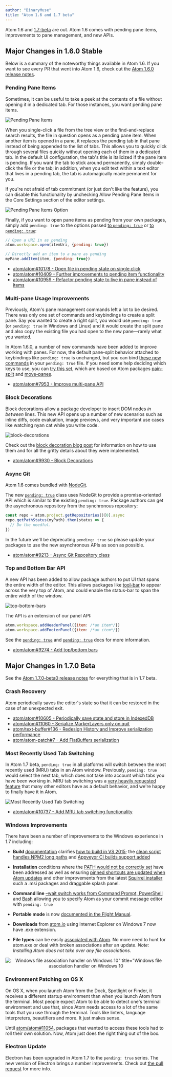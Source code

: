 ```yaml
---
author: "BinaryMuse"
title: "Atom 1.6 and 1.7 beta"
---
```


Atom 1.6 and [1.7-beta](https://atom.io/beta) are out. Atom 1.6 comes with pending pane items, improvements to pane management, and new APIs.

<!--more-->

## Major Changes in 1.6.0 Stable

Below is a summary of the noteworthy things available in Atom 1.6. If you want to see every PR that went into Atom 1.6, check out the [Atom 1.6.0 release notes](https://github.com/atom/atom/releases/tag/v1.6.0).

### Pending Pane Items

Sometimes, it can be useful to take a peek at the contents of a file without opening it in a dedicated tab. For those instances, you want pending pane items.

![Pending Pane Items](/assets/images/blog.atom.io/img/posts/pending-tabs-demo.gif)

When you single-click a file from the tree view or the find-and-replace search results, the file in question opens as a pending pane item. When another item is opened in a pane, it replaces the pending tab in that pane instead of being appended to the list of tabs. This allows you to quickly click through several files quickly without opening each of them in a dedicated tab. In the default UI configuration, the tab's title is italicized if the pane item is pending. If you want the tab to stick around permanently, simply double-click the file or the tab; in addition, when you edit text within a text editor that lives in a pending tab, the tab is automagically made permanent for you.

If you're not afraid of tab commitment (or just don't like the feature), you can disable this functionality by unchecking Allow Pending Pane Items in the Core Settings section of the editor settings.

![Pending Pane Items Option](/assets/images/blog.atom.io/img/posts/disable-pending-tabs.png)

Finally, if you want to open pane items as pending from your own packages, simply add `pending: true` to the options passed [to `pending: true`](https://atom.io/docs/api/latest/Workspace#instance-open) or [to `pending: true`](https://atom.io/docs/api/latest/Pane#instance-addItem):

```js
// Open a URI in as pending
atom.workspace.open(itemUri, {pending: true})

// Directly add an item to a pane as pending
myPane.addItem(item, {pending: true})
```

- [atom/atom#10178 - Open file in pending state on single click](https://github.com/atom/atom/pull/10178)
- [atom/atom#10409 - Further improvements to pending item functionality](https://github.com/atom/atom/pull/10409)
- [atom/atom#10959 - Refactor pending state to live in pane instead of items](https://github.com/atom/atom/pull/10959)

### Multi-pane Usage Improvements

Previously, Atom's pane management commands left a lot to be desired. There was only one set of commands and keybindings to create a split pane. Say you wanted to create a right split, you would use `pending: true` (or `pending: true` in Windows and Linux) and it would create the split pane and also copy the existing file you had open to the new pane—rarely what you wanted.

In Atom 1.6.0, a number of new commands have been added to improve working with panes. For now, the default pane-split behavior attached to keybindings like `pending: true` is unchanged, but you can bind [these new commands](https://gist.github.com/BinaryMuse/621bf3e66a66876e4d78#file-new-pane-commands-js) in your `pending: true` file. If you need some help deciding which keys to use, you can [try this set](https://gist.github.com/BinaryMuse/621bf3e66a66876e4d78#file-sample-keybinds-cson), which are based on Atom packages [pain-split](https://atom.io/packages/pain-split) and [move-panes](https://atom.io/packages/move-panes).

- [atom/atom#7953 - Improve multi-pane API](https://github.com/atom/atom/pull/7953)

### Block Decorations

Block decorations allow a package developer to insert DOM nodes _in between_ lines. This new API opens up a number of new scenarios such as inline diffs, code evaluation, image previews, and very important use cases like watching nyan cat while you write code.

![block-decorations](https://cloud.githubusercontent.com/assets/69169/13514318/c6d9ae4a-e15c-11e5-9e58-e61a2feaa731.gif)

Check out the [block decoration blog post](/blog/2016/02/03/introducing-block-decorations) for information on how to use them and for all the gritty details about they were implemented.

- [atom/atom#9930 - Block Decorations](https://github.com/atom/atom/pull/9930)

### Async Git

Atom 1.6 comes bundled with [NodeGit](https://github.com/nodegit/nodegit).

The new [`pending: true`](https://github.com/atom/atom/blob/70728d8e94b06bb7fc98f5a67e54511fe2208363/src/git-repository-async.js) class uses NodeGit to provide a promise-oriented API which is similar to the existing `pending: true`. Package authors can get the asynchronous repository from the synchronous repository:

```js
const repo = atom.project.getRepositories()[0].async
repo.getPathStatus(myPath).then(status => {
  // Do the needful.
})
```

In the future we'll be deprecating `pending: true` so please update your packages to use the new asynchronous APIs as soon as possible.

- [atom/atom#9213 - Async Git Repository class](https://github.com/atom/atom/pull/9213)

### Top and Bottom Bar API

A new API has been added to allow package authors to put UI that spans the entire width of the editor. This allows packages like [tool-bar](https://atom.io/packages/tool-bar) to appear across the very top of Atom, and could enable the status-bar to span the entire width of the window.

![top-bottom-bars](https://cloud.githubusercontent.com/assets/378023/10709883/5ce52e1e-7a79-11e5-8467-d69f6fd93144.png)

The API is an extension of our panel API:

```js
atom.workspace.addHeaderPanel({item: /*an item*/})
atom.workspace.addFooterPanel({item: /*an item*/})
```

See the [`pending: true`](https://atom.io/docs/api/latest/Workspace#instance-addHeaderPanel) and [`pending: true`](https://atom.io/docs/api/latest/Workspace#instance-addFooterPanel) docs for more information.

- [atom/atom#9274 - Add top/bottom bars](https://github.com/atom/atom/pull/9274)

## Major Changes in 1.7.0 Beta

See the [Atom 1.7.0-beta0 release notes](https://github.com/atom/atom/releases/tag/v1.7.0-beta0) for everything that is in 1.7 beta.

### Crash Recovery

Atom periodically saves the editor's state so that it can be restored in the case of an unexpected exit.

- [atom/atom#10605 - Periodically save state and store in IndexedDB](https://github.com/atom/atom/pull/10605)
- [atom/atom#11060 - Serialize MarkerLayers only on quit](https://github.com/atom/atom/pull/11060)
- [atom/text-buffer#136 - Redesign History and Improve serialization performance](https://github.com/atom/text-buffer/pull/136)
- [atom/atom-patch#7 - Add FlatBuffers serialization](https://github.com/atom/atom-patch/pull/7)

### Most Recently Used Tab Switching

In Atom 1.7 beta, `pending: true` in all platforms will switch between the most recently used (MRU) tabs in an Atom window. Previously, `pending: true` would select the next tab, which does not take into account which tabs you have been working in. MRU tab switching was a [very heavily requested feature](https://github.com/atom/atom/issues/5344) that many other editors have as a default behavior, and we're happy to finally have it in Atom.

![Most Recently Used Tab Switching](/assets/images/blog.atom.io/img/posts/mru-tab-switching.gif)

- [atom/atom#10737 - Add MRU tab switching functionality](https://github.com/atom/atom/pull/10737)

### Windows Improvements

There have been a number of improvements to the Windows experience in 1.7 including:

- **Build** [documentation](https://github.com/atom/atom/blob/master/docs/build-instructions/windows.md) clarifies [how to build in VS 2015](https://github.com/atom/atom/pull/10747); the [clean script handles NPM2 long paths](https://github.com/atom/atom/pull/10874) and [Appveyor CI builds support added](https://github.com/atom/atom/pull/9477/commits/19334be18825781967161279786cc3807598ae93)

- **Installation** conditions where the [PATH would not be correctly set](https://github.com/atom/atom/pull/10326) have been addressed as well as ensuring [pinned shortcuts are updated when Atom updates](https://github.com/atom/atom/pull/10858) and other improvements from the latest [Squirrel installer](https://github.com/Squirrel/Squirrel.Windows) such a .msi packages and draggable splash panel.
- **Command line** [–wait switch works from Command Prompt, PowerShell](https://github.com/atom/atom/pull/11053) and [Bash](https://github.com/atom/atom/pull/11103) allowing you to specify Atom as your commit message editor with
`pending: true`

- **Portable mode** is now [documented in the Flight Manual](https://flight-manual.atom.io/getting-started/sections/installing-atom/#atom-on-windows).
- **Downloads** from [atom.io](https://atom.io/) using Internet Explorer on Windows 7 now have .exe extension.
- **File types** can be easily [associated with Atom](https://github.com/atom/atom/pull/10818). No more need to hunt for atom.exe or deal with broken associations after an update. _Note: Installing Atom does not take over any file associations._

<div style="text-align: center;">

![Windows file association handler on Windows 10" title="Windows file association handler on Windows 10](/assets/images/blog.atom.io/img/posts/windows-file-association-handler.png)

</div>

### Environment Patching on OS X

On OS X, when you launch Atom from the Dock, Spotlight or Finder, it receives a different startup environment than when you launch Atom from the terminal. Most people expect Atom to be able to detect one's terminal environment and use that, since Atom needs access to a lot of the same tools that you use through the terminal. Tools like linters, language interpreters, beautifiers and more. It just makes sense.

Until [atom/atom#11054](https://github.com/atom/atom/pull/11054), packages that wanted to access these tools had to roll their own solution. Now, Atom just does the right thing out of the box.

### Electron Update

Electron has been upgraded in Atom 1.7 to the `pending: true` series. The new version of Electron brings a number improvements. Check out [the pull request](https://github.com/atom/atom/pull/9627) for more info.
